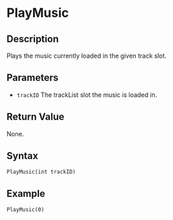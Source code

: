 # PlayMusic

## Description
Plays the music currently loaded in the given track slot.

## Parameters

- `trackID`
The trackList slot the music is loaded in.

## Return Value
None.

## Syntax
```
PlayMusic(int trackID)
```

## Example
```
PlayMusic(0)
```